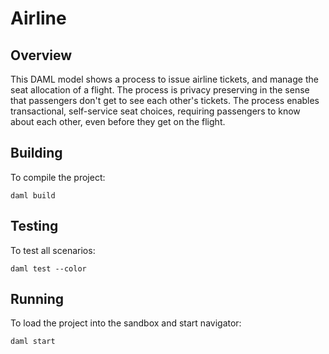# Airline

## Overview
This DAML model shows a process to issue airline tickets, and manage the seat allocation of a flight. The process is privacy preserving in the sense that passengers don't get to see each other's tickets. The process enables transactional, self-service seat choices, requiring passengers to know about each other, even before they get on the flight.

## Building
To compile the project:
```
daml build
```

## Testing
To test all scenarios:
```
daml test --color
```

## Running
To load the project into the sandbox and start navigator:
```
daml start
```
